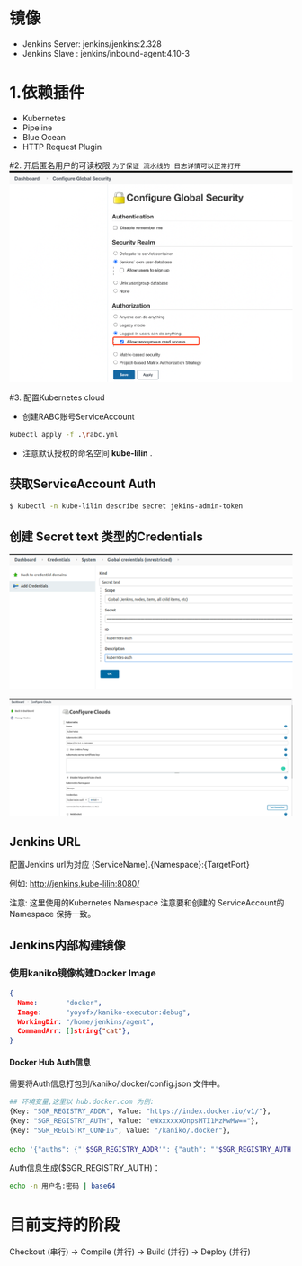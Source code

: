 # 镜像
* Jenkins Server:  jenkins/jenkins:2.328
* Jenkins Slave :  jenkins/inbound-agent:4.10-3

# 1.依赖插件
* Kubernetes
* Pipeline
* Blue Ocean
* HTTP Request Plugin

#2. 开启匿名用户的可读权限
``为了保证 流水线的 日志详情可以正常打开
``
![img.png](images/img.png)

#3. 配置Kubernetes cloud
* 创建RABC账号ServiceAccount
```bash
kubectl apply -f .\rabc.yml
```
* 注意默认授权的命名空间 **kube-lilin** .
## 获取ServiceAccount Auth
```bash
$ kubectl -n kube-lilin describe secret jekins-admin-token
```
## 创建 Secret text 类型的Credentials
![img_1.png](images/img_1.png)

![img_2.png](images/img_2.png)

## Jenkins URL
配置Jenkins url为对应 {ServiceName}.{Namespace}:{TargetPort}

例如:  http://jenkins.kube-lilin:8080/

注意: 这里使用的Kubernetes Namespace 注意要和创建的 ServiceAccount的 Namespace 保持一致。


## Jenkins内部构建镜像
### 使用kaniko镜像构建Docker Image
```json
{
  Name:       "docker",
  Image:      "yoyofx/kaniko-executor:debug",
  WorkingDir: "/home/jenkins/agent",
  CommandArr: []string{"cat"},
}
```
#### Docker Hub Auth信息
需要将Auth信息打包到/kaniko/.docker/config.json 文件中。
```bash
## 环境变量,这里以 hub.docker.com 为例:
{Key: "SGR_REGISTRY_ADDR", Value: "https://index.docker.io/v1/"},
{Key: "SGR_REGISTRY_AUTH", Value: "eWxxxxxxOnpsMTI1MzMwMw=="},
{Key: "SGR_REGISTRY_CONFIG", Value: "/kaniko/.docker"},

echo '{"auths": {"'$SGR_REGISTRY_ADDR'": {"auth": "'$SGR_REGISTRY_AUTH'"}}}' > $SGR_REGISTRY_CONFIG/config.json

```
Auth信息生成($SGR_REGISTRY_AUTH)：
```bash
echo -n 用户名:密码 | base64
```

# 目前支持的阶段
Checkout (串行) -> Compile (并行) -> Build (并行) -> Deploy (并行)